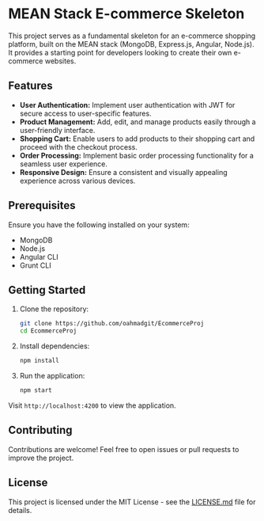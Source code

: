 # MEAN Stack E-commerce Skeleton

This project serves as a fundamental skeleton for an e-commerce shopping platform, built on the MEAN stack (MongoDB, Express.js, Angular, Node.js). It provides a starting point for developers looking to create their own e-commerce websites.

## Features

- **User Authentication:** Implement user authentication with JWT for secure access to user-specific features.
- **Product Management:** Add, edit, and manage products easily through a user-friendly interface.
- **Shopping Cart:** Enable users to add products to their shopping cart and proceed with the checkout process.
- **Order Processing:** Implement basic order processing functionality for a seamless user experience.
- **Responsive Design:** Ensure a consistent and visually appealing experience across various devices.

## Prerequisites

Ensure you have the following installed on your system:

- MongoDB
- Node.js
- Angular CLI
- Grunt CLI

## Getting Started

1. Clone the repository:

    ```bash
    git clone https://github.com/oahmadgit/EcommerceProj
    cd EcommerceProj
    ```

2. Install dependencies:

    ```bash
    npm install
    ```

3. Run the application:

    ```bash
    npm start
    ```

Visit `http://localhost:4200` to view the application.

## Contributing

Contributions are welcome! Feel free to open issues or pull requests to improve the project.

## License

This project is licensed under the MIT License - see the [LICENSE.md](LICENSE.md) file for details.
